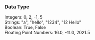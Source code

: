 ### Data Type ###  
Integers: 0, 2, -1, 5  
Strings: "a", "hello", "1234", "12 Hello"  
Boolean: True, False  
Floating Point Numbers: 16.0, -11.0, 2021.5  

